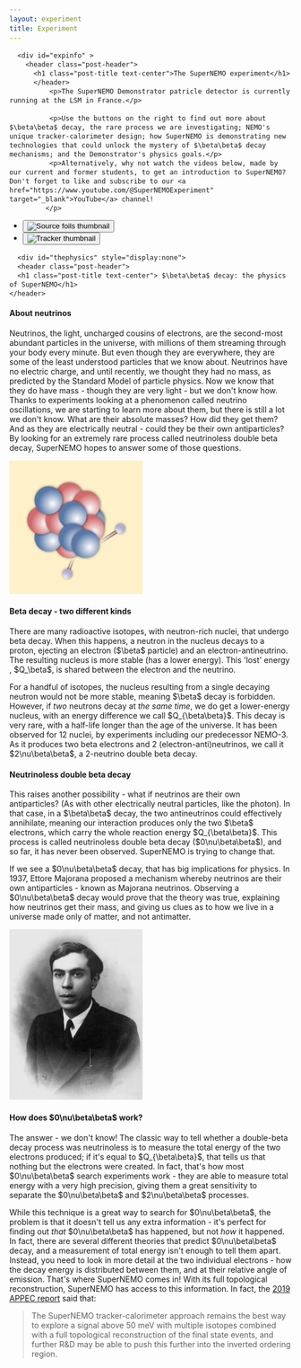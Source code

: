 ```yaml
---
layout: experiment
title: Experiment
---
```


<div class="container-fluid">
  <div class="row">
    <div class="col-xs-9 ">
    
 <!-- INTRO -->     
      <div id="expinfo" >
        <header class="post-header">
          <h1 class="post-title text-center">The SuperNEMO experiment</h1>
          </header>
              <p>The SuperNEMO Demonstrator patricle detector is currently running at the LSM in France.</p>
              
              <p>Use the buttons on the right to find out more about $\beta\beta$ decay, the rare process we are investigating; NEMO's unique tracker-calorimeter design; how SuperNEMO is demonstrating new technologies that could unlock the mystery of $\beta\beta$ decay mechanisms; and the Demonstrator's physics goals.</p>
              <p>Alternatively, why not watch the videos below, made by our current and former students, to get an introduction to SuperNEMO? Don't forget to like and subscribe to our <a href="https://www.youtube.com/@SuperNEMOExperiment" target="_blank">YouTube</a> channel!
             </p>
              
<div class="video-demo">
  <!-- Big player -->
  <div id="playerWrap" class="player" hidden>
    <iframe
      id="player"
      title="YouTube video player"
      loading="lazy"
      allow="autoplay; encrypted-media; picture-in-picture; web-share"
      allowfullscreen
    ></iframe>
  </div>

  <!-- Thumbnails -->
  <ul class="thumbs" aria-label="Video list">
    <li>
      <button class="thumb" data-video-id="n1_cp28B8IY" aria-label="Play: Source Foils">
        <img
          src="https://i.ytimg.com/vi/n1_cp28B8IY/hqdefault.jpg"
          alt="Source foils thumbnail"
          loading="lazy"
          width="320" height="180"
        />
      </button>
    </li>
    <li>
      <button class="thumb" data-video-id="tqgiYncqB4w" aria-label="Play: Tracker">
        <img
          src="https://i.ytimg.com/vi/tqgiYncqB4w/hqdefault.jpg"
          alt="Tracker thumbnail"
          loading="lazy"
          width="320" height="180"
        />
      </button>
    </li>
    <!-- Add more thumbnails as needed -->
  </ul>
</div>
       
</div>

<!-- BB DECAY -->
      <div id="thephysics" style="display:none">
      <header class="post-header">
      <h1 class="post-title text-center"> $\beta\beta$ decay: the physics of SuperNEMO</h1>
    </header>
<div class="row">
  <div class="col-xs-12 ">
    <h4> About neutrinos</h4>
    <p>Neutrinos, the light, uncharged cousins of electrons, are the second-most abundant particles in the universe, with millions of them streaming through your body every minute. But even though they are everywhere, they are some of the least understood particles that we know about. Neutrinos have no electric charge, and until recently, we thought they had no mass, as predicted by the Standard Model of particle physics. Now we know that they do have mass - though they are very light -  but we don't know how. Thanks to experiments looking at a phenomenon called neutrino oscillations, we are starting to learn more about them, but there is still a lot we don't know. What are their absolute masses? How did they get them? And as they are electrically neutral - could they be their own antiparticles? By looking for an extremely rare process called neutrinoless double beta decay, SuperNEMO hopes to answer some of those questions.</p>
  </div>
</div>

<div class="row">
<div class="col-xs-4 ">
<img src='assets/dbd_round.png' class="img-circle  center-block" style="width:17em" alt="Double Beta Decay">
</div>
<h4> Beta decay - two different kinds</h4>
<div class="col-xs-8 ">
  <p>There are many radioactive isotopes, with neutron-rich nuclei, that undergo beta decay. When this happens, a neutron in the nucleus decays to a proton, ejecting an electron ($\beta$ particle) and an electron-antineutrino. The resulting nucleus is more stable (has a lower energy). This 'lost' energy , $Q_\beta$, is shared between the electron and the neutrino.</p>
  <p>For a handful of isotopes, the nucleus resulting from a single decaying neutron would not be more stable, meaning $\beta$ decay is forbidden. However, if <em>two</em> neutrons decay at <em>the same time</em>, we do get a lower-energy nucleus, with an energy difference we call $Q_{\beta\beta}$. This decay is very rare, with a half-life longer than the age of the universe. It has been observed for 12 nuclei, by experiments including our predecessor NEMO-3. As it produces two beta electrons and 2 (electron-anti)neutrinos, we call it $2\nu\beta\beta$, a 2-neutrino double beta decay.</p>
</div>
</div>
<div class="row">
  <div class="col-xs-8 ">
    <h4>Neutrinoless double beta decay</h4>
    <p>This raises another possibility - what if neutrinos are their own antiparticles? (As with other electrically neutral particles, like the photon). In that case, in a $\beta\beta$ decay, the two antineutrinos could effectively annihilate, meaning our interaction produces only the two $\beta$ electrons, which carry the whole reaction energy $Q_{\beta\beta}$. This process is called neutrinoless double beta decay ($0\nu\beta\beta$), and so far, it has never been observed. SuperNEMO is trying to change that.</p>
    <p>If we see a $0\nu\beta\beta$ decay, that has big implications for physics. In 1937, Ettore Majorana proposed a mechanism whereby neutrinos are their own antiparticles - known as Majorana neutrinos. Observing a $0\nu\beta\beta$ decay would prove that the theory was true, explaining how neutrinos get their mass, and giving us clues as to how we live in a universe made only of matter, and not antimatter.</p>
  </div>
  <div class="col-xs-4 ">
    <img src='assets/Ettore_Majorana.jpeg' class="img-circle  center-block" style="width:17em" alt="Portrait of Ettore Majorana">
  </div>
</div>

<div class="row">
  <div class="col-xs-12 ">
    <h4> How does $0\nu\beta\beta$ work?</h4>
    <p>The answer - we don't know! The classic way to tell whether a double-beta decay process was neutrinoless is to measure the total energy of the two electrons produced; if it's equal to $Q_{\beta\beta}$, that tells us that nothing but the electrons were created. In fact, that's how most $0\nu\beta\beta$ search experiments work - they are able to measure total energy with a very high precision, giving them a great sensitivity to separate the $0\nu\beta\beta$ and $2\nu\beta\beta$ processes.</p>
    <p>While this technique is a great way to search for $0\nu\beta\beta$, the problem is that it doesn't tell us any extra information - it's perfect for finding out <i>that</i>  $0\nu\beta\beta$  has happened, but not <i>how</i> it happened. In fact, there are several different theories that predict $0\nu\beta\beta$  decay, and a measurement of total energy isn't enough to tell them apart. Instead, you need to look in more detail at the two individual electrons - how the decay energy is distributed between them, and at their relative angle of emission. That's where SuperNEMO comes in! With its full topological reconstruction, SuperNEMO has access to this information. In fact, the <a href="https://arxiv.org/pdf/1910.04688">2019 APPEC report</a> said that:</p>
    <blockquote>The SuperNEMO tracker-calorimeter approach remains the best way to explore a signal above 50 meV with multiple isotopes combined with a full topological reconstruction of the final state events, and further R&D may be able to push this further into the inverted ordering region.</blockquote>
  </div>
</div>

</div>

<!-- NEMO TECHNIQUE -->
<div id="technique" style="display:none">
    <header class="post-header">
      <h1 class="post-title text-center"> The NEMO technique</h1>
    </header>
    <div class="row">
      
      <div class="col-xs-12 ">
      <p>Mouse over the diagram below to learn about the three elements that give the NEMO tracker-calorimeter technique its unique ability to study $\beta\beta$ decays in more detail than other detector designs!</p>
      </div>
    </div>
    <div class="row">
      <div class="col-xs-12 ">
            <img src='assets/NEMOTechnique.png' class="center-block" style="width:90%" alt="NEMO technique" usemap="#techniquemap">
        <map name="techniquemap">
          <a  title="Source foil" class="maphover srcmap" style="left: 13%; top: 8%; width: 13%; height: 80%;"></a>
                  
          <a  title="Tracker" class="maphover trackmap" style="left: 27%; top: 8%; width: 29%; height: 80%;"></a>
                
          <a  title="Calorimeter" class="maphover calomap" style="left: 57%; top: 8%; width: 27%; height: 80%;"></a>
          
          </map>
                </div>
    </div>
    
         <div class="row" id="srcwords" style="display:none">
                 <div class="col-xs-12 ">
                                <h2>Source foil</h2>
        </div>
        <div class="col-xs-3 ">   
                <img src='assets/experiment/sourcefoils.jpg'  alt="SuperNEMO source foils"/>
        </div>
      <div class="col-xs-9 ">
                
          <p>
                    The $\beta\beta$ source consists of thin foils of a $\beta\beta$ candidate isotope. The decay source is completely decoupled from the tracker and calorimeter, meaning it can be made from any solid isotope. This could be invaluable in the case of a $0\nu\beta\beta$ discovery; if the decay is seen in one isotope, we will need to search for it in others, to test whether they follow theorists' predictions.
          </p>
      </div>   

    </div>   
    
    <div class="row" id="trackerwords" style="display:none">

        <div class="col-xs-12 ">
                <h2>Tracking detector</h2>
        </div>
        <div class="col-xs-8">
          <p>The tracker is SuperNEMO's most powerful tool for identifying individual particles. An array of Geiger cells, combined with sophisticated reconstruction software, allow us to build a 3-dimensional picture of the paths of charged particles through the detector. By applying a magnetic field, we will also be able to determine whether they are positively or negatively charged. This enables powerful background rejection, by allowing us to select only decays with the 'golden' $\beta\beta$ signature of two electron-like tracks originating from a common point on the source foils. It also enables us to determine the angle between the electrons' trajectories, which can help us understand $\beta\beta$ decay mechanisms - for example whether they occurred via left- or right-handed weak currents.
          </p>
      </div>    
       <div class="col-xs-4">   
                <img src='assets/experiment/tracker.jpg'  alt="SuperNEMO tracker"/>
            </div>  
    </div>
    <div class="row" id="calowords" style="display:none">
                      <div class="col-xs-12 ">
                <h2>Segmented calorimeter</h2>
                </div>
                      <div class="col-xs-8 ">
                <p>The decay energy (typically in the few-MeV scale) is the characteristic signature that distinguishes the new physics of neutrinoless double-beta decay, $0\nu\beta\beta$ from the Standard-Model process  $2\nu\beta\beta$. With the NEMO technique, we can measure the individual energies of each electron. This can allow us to investigate nuclear effects on  $2\nu\beta\beta$ processes, such as the effect of $g_A$ quenching and, combined with topological information from the tracker, can help us search for exotic $\beta\beta$ decay modes. The calorimeter also lets us detect and measure the energy of gamma rays, which are not seen by the tracker. This helps us reject backgrounds, and investigate phenomena like $\beta\beta$ decays to excited nuclear states. The calorimeter's excellent timing resolution also provides a powerful background rejection tool, helping us distinguish between particles crossing the detector, and pairs of particles emitted from the source foil.
          </p>
      </div>  
             <div class="col-xs-4">   
                <img src='assets/experiment/calo.jpg'  alt="SuperNEMO tracker"/>
            </div>      
    </div>
    
</div>

<!-- TECH DEMONSTRATOR -->
<div id="detector"  style="display:none">
    <header class="post-header">
      <h1 class="post-title text-center"> SuperNEMO: Technology Demonstrator</h1>
    </header>
  <div class="row">
    <div class="col-xs-12 ">
      <p>The SuperNEMO Demonstrator Module is now taking physics data at the <a href="https://lpsc.in2p3.fr/?page_id=547">Laboratoire Souterrain de Modane</a>, in the Fréjus tunnel in the French Alps. It acts as a proof of concept of our detector design, which can be expanded in future to a larger, modular detector. In the event of $0\nu\beta\beta$ discovery, a large SuperNEMO-style detector will be key to understanding the $0\nu\beta\beta$ decay mechanism.
      </p>
      <p> Click on the images below to learn more about the different technologies being validated with the SuperNEMO Demonstrator.</p>
      </div>  
      
    </div>
    <div class="row">
          <div class="col-xs-4 ">
               <a id="img-source" class="img-wrap" href="#">
                <img class="to-grey" src="assets/experiment/demo/sourcefoils.jpg" alt=" $\beta\beta$ Source foil production"  data-toggle="modal" data-target="#srcModal" href="#srcModal" > 
                <div id="div-source" class=legend >$\beta\beta$ source production</div>
                </a>
          </div> 
          <div class="col-xs-4">
            <a class="img-wrap" href="#">
                <img class="to-grey"  src="assets/experiment/demo/calo.jpg" alt="Calorimeter performance" data-toggle="modal" data-target="#caloModal" href="#caloModal">
                <div class=legend>Calorimeter performance</div>
            </a>
          </div> <div class="col-xs-4 ">
             <a class="img-wrap" href="#">
                <img class="to-grey" src="assets/experiment/demo/tracker.jpg" alt="Tracker operation"  data-toggle="modal" data-target="#trackerModal" href="#trackerModal">
                <div class=legend>Tracker operation</div>
              </a>
          </div>
              </div>
    <div class="row"> <br/>
              </div>
    <div class="row"> 
          <div class="col-xs-4 ">
            <a class="img-wrap" href="#">
                <img class="to-grey"  src="assets/experiment/demo/helium.jpg" alt="Helium recycling"  data-toggle="modal" data-target="#heliumModal" href="#heliumModal">
                <div class=legend>Helium recycling</div>
            </a>
          </div> 
          <div class="col-xs-4 ">
             <a class="img-wrap" href="#">
                <img class="to-grey" src="assets/experiment/demo/calib.jpg" alt="Automated calibration" data-toggle="modal" data-target="#calibModal" href="#calibModal">
                <div class=legend>Automated calibration</div>
            </a>
          </div> 
          <div class="col-xs-4 ">
            <a class="img-wrap" href="#">
                <img class="to-grey" src="assets/experiment/demo/bg.jpg" alt="Background reduction"  data-toggle="modal" data-target="#bkgdModal" href="#bkgdModal">
                <div class=legend>Background reduction</div>
            </a>
      </div>
  </div>
</div>

<!-- NOT USED ANY MORE -->
<div id="OBSOLETE_detector"  style="display:none">
    <header class="post-header">
      <h1 class="post-title text-center"> The SuperNEMO detector</h1>
    </header>

  <div class="row">
    <div class="col-xs-12 ">
      <img src="assets/Supernemo_module2.png" class="center-block" usemap="#detectormap" alt="CAD Rendering of a SuperNEMO detector module">
        <map name="detectormap">
          <a data-toggle="modal" data-target="#caloModal" href="#caloModal" title="Calorimeter wall" class="maphover calomap" style="position: absolute; left: 50%; top: 19.59%; width: 11.85%; height: 67.47%; z-index: 2;" ></a>
          <a data-toggle="modal" data-target="#caloModal" href="#caloModal" title="Calorimeter wall" class="maphover calomap"  style="left: 88%; top: 14.97%; width: 11.04%; height: 76.71%; "></a>
          <a data-toggle="modal" data-target="#caloModal" href="#caloModal" title="Calorimeter wall" class="maphover calomap" style="left: 62%; top: 91.68%; width: 18.54%; height: 7.76%; "></a>
          <a data-toggle="modal" data-target="#trackerModal" href="#trackerModal"  title="Tracker" class="maphover trackmap" style="left: 62.01%; top: 18.85%; width: 9.5%; height: 69.13%;"></a>
          <a data-toggle="modal" data-target="#trackerModal" href="#trackerModal" title="Tracker" class="maphover trackmap" style="left: 49.75%; top: 5.55%; width: 11.96%; height: 7.76%;"></a>
          <a data-toggle="modal" data-target="#trackerModal" href="#trackerModal" title="Tracker" class="maphover trackmap" style="left: 84.5%; top: 6.1%; width: 11.96%; height: 7.76%;"></a>
          <a data-toggle="modal" data-target="#trackerModal" href="#trackerModal" title="Tracker" class="maphover trackmap" style="left: 75%; top: 18.3%; width: 12.77%; height: 71.53%;"></a>
          <a data-toggle="modal" data-target="#trackerModal" href="#trackerModal" title="Tracker" class="maphover trackmap" style="left: 1.01%; top: 2.22%; width: 32.52%; height: 94.09%;"></a>
          <a data-toggle="modal" data-target="#srcModal" href="#srcModal" title="Source foil" class="maphover srcmap" style="left: 69.91%; top: 18.3%; width: 6.38%; height: 70.43%; "></a>
          <a data-toggle="modal" data-target="#srcModal" href="#srcModal" title="Source foil" class="maphover srcmap" style="left: 64.5%; top: 5.36%; width: 16.21%; height: 8.13%;"></a>

      </map>
    </div>
    <div class="col-xs-12">
      <p>The SuperNEMO Demonstrator Module is located at the Laboratoire Souterrain de Modane, in the Fréjus tunnel in the French Alps. It acts as a proof of concept of our detector design, which can be expanded in future to a larger, modular detector.
      </p>
      <p> The Demonstrator Module has a tracker-calorimeter architecture, with a thin layer of $\beta\beta$-emitting isotope sandwiched between trackers and surrounded by calorimetry. This allows for a full three-dimensional reconstruction of charged particle tracks, as well as energy measurements. Click on the detector components in the diagram to learn more about each part of the detector.
      </p>
    </div>
  </div>
</div>

<!-- NEMO-3 -->
<div id="nemo3" style="display:none">
<header class="post-header">
<h1 class="post-title text-center"> NEMO-3 detector</h1>
</header>

  <div class="row">
    <div class="col-xs-5 ">
      <img src='assets/nemo3.jpg' class="img-rounded  center-block" style="width:90%" alt="NEMO-3 detector">
    </div>
    <div class="col-xs-7 ">
      <p>The NEMO-3 detector was the previous occupant of SuperNEMO's location in the LSM underground lab near Modane, France. Like SuperNEMO, NEMO-3 studied double-beta decay. It ran from January 14th, 2003 to January 11th, 2011. However, the NEMO collaboration had been working on this physics since 1989, starting with the NEMO-1 and NEMO-2 prototype detectors.</p>
      <p>NEMO-3 had a similar tracker-calorimeter structure to SuperNEMO, but was cylindrical, with a hole running through the middle. The outside of the cylinder, as well as the central hole, was lined with calorimeter blocks similar to those used on SuperNEMO. Source foils were located in between, forming a cylinder of foils, with wire tracker cells filling the area between the source and the inner and outer calorimeter walls.
      </p>
      <p>
      The photo shows the detector almost closed, before the assembling of the 20th sector. Later, the gamma/neutron proof device was assembled around the detector (a shield made of iron plates, wood panels and tanks full of borated water), with an anti-radon tent enclosing the full setup.
      </p>
    </div>
  </div>
  <br/>
  <div class="row">
    <div class="col-xs-12">    <img src='assets/nemo3_schematic.png' class="img-rounded  center-block" style="width:90%" alt="NEMO-3 schematic">
      
    </div>
  </div>
  <br/>
  <div class="row">
    <div class="col-xs-5">
      <p>This picture shows a neutrinoless double beta decay candidate event in the NEMO3 detector (top view). From the Geiger signal extracted from the drift cells along the charged particles trajectory (small coloured circles), one can here reconstruct the tracks of two charged particles: the curvatures in the magnetic field are compatible with electrons coming from the source foil (vertex) made of enriched molybdenum. The total energy deposit in the two hit scintillator blocks is 2875 keV which is expected for a neutrinoless double beta decaying $^{100}$Mo nucleus ( $Q_{\beta\beta}= 3\;\mathrm{MeV}$ ) corrected by energy loss in the source foil, the gas of the tracking chamber and convoluted by the calorimeter energy resolution.
      </p>
    </div>
    <div class="col-xs-7 ">
      <img src='assets/nemo3_diagram.jpg' class="img-rounded  center-block" style="width:90%" alt="Diagram of a candidate double-beta event in the NEMO-3 detector">
    </div>

  </div>
  <br/>
  <div class="row">
    <div class="col-xs-7 ">
      <img src='assets/nemo3_sectors.png' class="  center-block" style="width:90%" alt="Isotopes in NEMO-3">
        
        </div>
    <div class="col-xs-5">
      <p> The NEMO-3 detector was divided into 20 sectors. Different sectors contained source foils of different $\beta\beta$ isotopes, allowing NEMO-3 to study decays in several different materials at the same time. This has enabled the NEMO-3 collaboration to produce an extensive set of analyses, which are still being worked on and published many years after the detector stopped taking data. As the diagram shows, the main isotope studied was molybdenum-100.
      </p>
        </div>
  </div>
</div>

<!-- PHYSICS GOALS -->
<div id="physicsgoals" style="display:none">
    <header class="post-header">
      <h1 class="post-title text-center"> Physics goals</h1>
    </header>

  <div class="row">
      <div class="col-xs-12 ">
          <h4> An ultra-low background experiment</h4>
          <p>Neutrinoless double-beta decay (if it exists at all) is an extremely rare process. Experiments, including our predecessor NEMO-3, have shown that it must have a half-life of more than $10^{24}$ years- over a trillion times the age of the universe. This means that, even with our best detectors, we will never see more than a tiny handful of $0\nu\beta\beta$ decays. This presents a big challenge - how to eliminate background events: other kinds of decays or interactions that mimic our signal. SuperNEMO is leading the way in ultra-low background technology through a double-pronged approach: an extremely radio-pure detector, and a unique tracking technique that enables us to identify background decays and remove them from our data sample.</p>
      </div>
  </div>
  <div class="row">

    <div class="col-xs-12">
      
      <h4> Radiopurity and the radon challenge</h4>
      <p>For an ultra-low-background experiment, we need to take extra care to ensure that even low-level radioactive substances are kept away from our detector. All of SuperNEMO's components are constructed from materials that have been carefully selected for their radiopurity. Scientists working on the detector wear special suits to prevent any contamination from their bodies and clothes.</p>
      <p>With these precautions in place, our biggest radiopurity challenge comes from radon, a naturally-occurring radioactive gas whose decay chain can mimic the $\beta\beta$ signature. Potential detector components are tested for radon activity. Our requirements are so strict, we have to collect any radon produced by the components over a long period of time, and then concentrate it, in order for even a state-of-the-art radon detector to be able to measure its activity. In addition to this, SuperNEMO is contained within an anti-radon tent, which is flushed with purified gas. Using these techniques, we aim to have a radon activity less than 0.15 mBq/m$^3$, or approximately 1 decay every 10 minutes - a world-leading purity, 30 times better than our predecessor, NEMO-3.</p>
      </div>

  </div>
  <div class="row">
    <div class="col-xs-12 ">
    <h4> Particle identification</h4>
       <p>Many double-beta decay experiments are only able to measure the energy deposited when a decay happens. SuperNEMO's unique tracker-calorimeter design allows us to follow the passage of particles through the detector. By looking at the length and orientation of tracks, and using a magnetic field to help us determine the particle's charge, we are able to identify different types of particle as they move through the detector, allowing us to reject events that don't match our two-electron $\beta\beta$ decay signature. By using the timing and energy measurements from our calorimeter walls, we are able to distinguish $\beta\beta$-like decays, where two particles leave the source foil at the same time, from events where a particle passes into the detector from outside, scatters from the foil, and then leaves the detector. The calorimeters also help us identify events with the characteristic energy of a $0\nu\beta\beta$ decay, allowing us to reject our biggest background, $2\nu\beta\beta$ events, which deposit less energy. Using this combination of techniques, we have a unique ability to isolate true $0\nu\beta\beta$ events.</p>
    </div>
  </div>
  <div class="row">
    <div class="col-xs-12 ">
      <h4> The power of SuperNEMO</h4>
      <p>With this world-class background rejection, the SuperNEMO demonstrator should be well-place to identify the first $0\nu\beta\beta$ mankind has ever seen - or alternatively, to set a limit on the $0\nu\beta\beta$ half-life of 6.5$\times$10$^{24}$ years. A proposed full SuperNEMO, consisting of 20 modules, could increase this half-life sensitivity to 10$^{26}$ years.</p>
      <p>In addition to this, the SuperNEMO technology is ideal for investigating $2\nu\beta\beta$ decays - not just in selenium-82 but in other isotopes, thanks to the modular technology which allows for the source foils to be swapped out. The detector could also be used for other kinds of new physics searches, such as looking for evidence of Lorentz violation.</p>
    </div>
  </div>
    </div>

<!-- FUNDING -->
<div id="funding" style="display:none">
  <header class="post-header">
    <h1 class="post-title text-center"> Funding support</h1>
  </header>
  <div class="row">
    <div class="col-xs-12 ">
      <p>The NEMO collaboration would like to acknowledge the support of the following funding agencies: </p>
    </div>
</div>
  <div class="container-fluid">
        {% assign agencies = site.data.funding | sort:"Agency"%}
        {% for agency in agencies %}
        <div class="row">
          
        <div class="col-xs-3">
          <div class="outer-square">
            <div class="inner-square">
          {% if agency.url %}<a href="{{ agency.url }}" target="_blank"> {% endif %}<img src="assets/funding/{{ agency.image}}" alt="{{ agency.Agency }}">{% if agency.url %}</a>{% endif %}
          </div>
            </div>
        </div>
        <div class="col-xs-9" style="padding-top:5%">
          {% if agency.url %}<a href="{{agency.url}}" target="_blank">{% endif %}
            {{ agency.Agency }}
            {% if agency.url %}</a>{% endif %}
        </div>
        </div>
        {% endfor %}
        </div>
  </div>
</div>
    
    

<!-- Buttons down right hand bar -->
    <div class="col-xs-3">
        <div class="square" style="background-color:var(--seventh-color);" id="btn_expinfo">
        <div class="content">
          <div class="table">
            <div class="table-cell" >
              Experiment intro
            </div>
          </div>
        </div>
      </div><!-- End of intro button -->
      <div class="square" style="background-color:var(--first-color);" id="btn_physics">
        <div class="content">
          <div class="table">
            <div class="table-cell" >
              $\beta\beta$ decay
            </div>
          </div>
        </div>
      </div> <!-- End of bb button -->
     <div class="square" style="background-color:var(--second-color);" id="btn_tech">
        <div class="content">
          <div class="table">
            <div class="table-cell" >
              The NEMO technique
            </div>
          </div>
        </div>
      </div> <!-- End of technique button -->
      <div class="square" style="background-color:var(--third-color);" id="btn_snemo">
        <div class="content">
          <div class="table">
            <div class="table-cell" >
              SuperNEMO - technology demonstrator
            </div>
          </div>
        </div>
      </div> <!-- End of tech demo button -->

      <div class="square" style="background-color:var(--fifth-color);" id="btn_goals">
        <div class="content">
          <div class="table">
            <div class="table-cell" >
              SuperNEMO physics capabilities
            </div>
          </div>
        </div>
      </div> <!-- End of Physics button -->
      <div class="square" style="background-color:var(--fourth-color);" id="btn_nemo3">
        <div class="content">
          <div class="table">
            <div class="table-cell" >
              NEMO-3 detector
            </div>
          </div>
        </div>
      </div><!-- End of NEMO3 button -->
      <div class="square" style="background-color:var(--sixth-color);" id="btn_funding">
        <div class="content">
          <div class="table">
            <div class="table-cell" >
              Funding support
            </div>
          </div>
        </div>
      </div><!-- End of Funding button -->
     </div>
  </div>
</div>

<!-- Calorimeter Modal -->
<div id="caloModal" class="modal fade" role="dialog">
  <div class="modal-dialog">
    <!-- Modal content-->
    <div class="modal-content">
      <div class="modal-header">
        <button type="button" class="close" data-dismiss="modal">&times;</button>
        <h4 class="modal-title">Calorimeter wall</h4>
      </div>
      <div class="modal-body" style="overflow:auto">
        <img src="assets/opticalmodule.png" alt="Optical module" style=" float:left; width:10em; padding: 5px;">
          <p>The calorimeter walls at the outside of the detector measure the energy of particles that reach the edge of the detector. The two main calorimeter walls consist of 520 optical modules. These are blocks of polystyrene scintillator coupled to 8” photomultiplier tubes and wrapped in teflon and mylar, with individual iron shielding. Optical modules positioned above, below and to the sides of the tracker, give a total of 712 modules, allowing SuperNEMO to measure particles' individual energies, whatever their direction of travel. Over 97% of the calorimeter is operational, giving excellent coverage.</p>
          
          <img src="assets/calowall.png" alt="Calorimeter wall" style=" float:right; width:15em; padding: 5px;">
            <p>SuperNEMO's excellent time resolution - just 615 ps for $\gamma$ rays, with a target of 250ps for 1MeV electrons - allows us to separate $\beta\beta$-like events from externally-generated backgrounds, like electrons crossing the detector. Energy calibration is ongoing, with sophisticated nonlinearity corrections implemented to accurately reproduce detector effects. Our aim is for a resolution of 8% FWHM at 1MeV.</p>
            </div>
      <div class="modal-footer">
        <button type="button" class="btn btn-default" data-dismiss="modal">Close</button>
      </div> <!-- modal-footer -->
    </div><!-- modal-content -->
  </div><!-- modal-dialog -->
</div><!-- modal -->

<!-- Source foil Modal -->
<div id="srcModal" class="modal fade" role="dialog">
  <div class="modal-dialog">
    <!-- Modal content-->
    <div class="modal-content">
      <div class="modal-header">
        <button type="button" class="close" data-dismiss="modal">&times;</button>
        <h4 class="modal-title">Source foil production</h4>
      </div>
      <div class="modal-body" style="overflow:auto">
        <img src="assets/experiment/sourcefoils.jpg" alt="Source foil" style=" float:left; width:15em; padding: 5px;">
          <p>SuperNEMO's $\beta\beta$-decay <a href ="https://www.degruyterbrill.com/document/doi/10.1515/ract-2019-3129/html"  target="_blank">source</a> consists 34 0.3mm-thick foils enriched to 96-99% in $^{82}$Se, for a total of 6.11kg of isotope. $^{82}$Se was chosen for its high decay energy ($Q_{\beta\beta}$ = 3MeV), which is above the energy of the most common background processes. $^{82}$Se also has a long $2\nu\beta\beta$ halflife ($8.7\times10^{19}$ years), which helps minimise background in the $0\nu\beta\beta$ region of interest.
          </p>
          <p>The SuperNEMO Demonstrator is a proof of concept for novel foil geometries and powder production techniques, as well as new purification processes, which aim to produce ultra-radiopure foils with activities below 2 $\mu$Bq/kg for $^{208}$Tl and 10 $\mu$Bq/kg for $^{214}$Bi.
          </p>
          </div>
      <div class="modal-footer">
        <button type="button" class="btn btn-default" data-dismiss="modal">Close</button>
      </div> <!-- modal-footer -->
    </div><!-- modal-content -->
  </div><!-- modal-dialog -->
</div><!-- modal -->




<!-- Tracker Modal -->
<div id="trackerModal" class="modal fade" role="dialog">
  <div class="modal-dialog">
    <!-- Modal content-->
    <div class="modal-content">
      <div class="modal-header">
        <button type="button" class="close" data-dismiss="modal">&times;</button>
        <h4 class="modal-title">Tracker operation</h4>
      </div>
      <div class="modal-body" style="overflow:auto">
        <img src="assets/experiment/tracker.jpg" alt="The tracker" style=" float:left; width:15em; padding: 5px;">
          <p>SuperNEMO's wire-chamber tracker enables our unique particle identification and full topological event reconstruction. SuperNEMO Demonstrator's two tracker chambers comprise almost 15,000 individual wires, each around 3 metres long, and used to form over 2,000 Geiger cells, each with its own indivudally-controllable high voltage system. The Demonstrator's tracker geometry is designed to be scalable, allowing the possibility of efficient scaling to larger future detectors. More than 98% of the tracker is fully operational.
          </p><p>
            The tracker is filled with a carefully-controlled mixture of around 95% helium (low density), 4% ethanol (to quench the electron avalanche in the drift cells) and argon (for its low ionisation potential). When a charged particle passes through a drift cell, the time for the resulting electron shower to drift to the anode tells us the particle's distance from the centre of the cell. Pulses on the two cathode end caps enable us to calculate the particles height. In this way, we can reconstruct particles' tracks through the tracker in three dimensions. 
          </p>
          <img src="assets/experiment/event3d.png" alt="Two electron tracks in a real data event" style=" float:right; width:30em; padding: 5px;">
                    <p>
            This is done through novel reconstruction algorithms which, when combined with timing information from the calorimeter, enable us to identify the "golden" signture of a $\beta\beta$ event, the distinctive signatures of background processes, and the characterstic topologies of beyond-the-Standard-Model decay mechanisms.</p>
            
            </div>
      <div class="modal-footer">
        <button type="button" class="btn btn-default" data-dismiss="modal">Close</button>
      </div> <!-- modal-footer -->
    </div><!-- modal-content -->
  </div><!-- modal-dialog -->
</div><!-- modal -->

<!-- Helium Recycling Modal -->
<div id="heliumModal" class="modal fade" role="dialog">
  <div class="modal-dialog">
    <!-- Modal content-->
    <div class="modal-content">
      <div class="modal-header">
        <button type="button" class="close" data-dismiss="modal">&times;</button>
        <h4 class="modal-title">Helium recycling</h4>
      </div>
      <div class="modal-body" style="overflow:auto">
          <p>SuperNEMO's tracker is filled with an ultra-pure, bespoke gas mixture - 95% helium, 4% ethanol and 1% argon. To keep SuperNEMO's backgrounds at the low levels required to study $\beta\beta$ decay, the detector must be constantly flushed with clean gas. With limited global helium supplies and rising proces, a vital prerequisite for a future large SuperNEMO-style detector will be the ability to clean and recirculate helium from the tracker. 
          </p>
          <p>The main source of contamination of the SuperNEMO gas is radon - a naturally-occurring radioactive gas that occurs in small quantities in air, and is produced from the decay of long-lived isotopes in the rocks surrounding the lab. The collaboration has developed a cryogenic trapping system that effectively removes radon from the input gases before they enter the tracker. This system, however cannot tolerate traces of ethanol in the gas, meaning that to reuse the exhaust from SuperNEMO, all ethanol must be removed from the gas mixture. This is done via a two-stage process: condensing most of the ethanol with a freezer; and then removing the last traces using active charcoal adsorber. The resulting clean gas is monitored using a mass spectrometer, ensuring that no ethanol can be allowed to re-enter the detector, before being stored for radon-removal, remixing with clean gas, and re-use in the detector. This bespoke technology allows for a significant reduction in running costs that will become especially critical when building large detectors. </p>
          </div> <!-- modal-body -->
      <div class="modal-footer">
        <button type="button" class="btn btn-default" data-dismiss="modal">Close</button>
      </div> <!-- modal-footer -->
    </div><!-- modal-content -->
  </div><!-- modal-dialog -->
</div><!-- modal -->

<!-- Calibration -->
<div id="calibModal" class="modal fade" role="dialog">
  <div class="modal-dialog">
    <!-- Modal content-->
    <div class="modal-content">
      <div class="modal-header">
        <button type="button" class="close" data-dismiss="modal">&times;</button>
        <h4 class="modal-title">Automated calibration</h4>
      </div>
      <div class="modal-body" style="overflow:auto">
          <p>To ensure accurate energy measurements, SuperNEMO's calorimeter is calibrated using 42 $^{207}$Bi sources with an activity of around 150Bq, positioned in between the $\beta\beta$ source foils in the centre of the detector. $^{207}$Bi is an ideal calibration material, as it produces a well-understood spectrum of both electrons and photons in the energy range relevant to $\beta\beta$ measurements. The calibration sources are deployed once a week by remote shifters, using a new automatic deployment system that lowers the sources into the detector, where they remain for around 6 hours.
          </p>
          <p>In addition, a daily calibration is carried out using LED flashes, which allows us to detect any relative change in gain of our optical modules, ensuring that our energy measurements are always current.
          </p>
      </div>
      <div class="modal-footer">
        <button type="button" class="btn btn-default" data-dismiss="modal">Close</button>
      </div> <!-- modal-footer -->
    </div><!-- modal-content -->
  </div><!-- modal-dialog -->
</div><!-- modal -->

<!-- Background reduction -->
<div id="bkgdModal" class="modal fade" role="dialog">
    <div class="modal-dialog">
      <!-- Modal content-->
      <div class="modal-content">
        <div class="modal-header">
          <button type="button" class="close" data-dismiss="modal">&times;</button>
          <h4 class="modal-title">External background reduction</h4>
        </div>
        <div class="modal-body" style="overflow:auto">
            <p>When studying ultra-rare processes like $\beta\beta$ decay, the greatest challenge is reducing backgrounds - independent processes like radioactive decays in the lab or in detector components that could mimic your signal. SuperNEMO avoids these as much as possible by constructing the detector from specially-selected radiopure materials; by flushing the tracker with ultra-clean gas (see the helium-recycling section); and by taking advantage of its tracker-calorimeter technology to distinguish between the signatures of signal and background processes. Finally, the detector is surrounded by several systems designed to protect against external contamination. With these measures in place, SuperNEMO aims to reduce its background level to less than 1 event in 3 years in the $0\nu\beta\beta$ region of interest.
            </p>
            <div>
            <img src="assets/experiment/shield-layers.png" alt="Shielding layers" style=" float:left; width:20em; padding: 5px;">

                <span style="color:var(--third-color)">A magnetic coil enables electron-positron separation.</span><br/> 
                <span style="color:var(--fourth-color)">The  anti-radon tent, filled with deradonised air, prevents radioactive gas leaking into the detector.</span><br/>
                <span style="color:var(--second-color)"> 18cm of ultra-pure iron shields against gamma rays from the lab.</span><br/>
                <span style="color:var(--fifth-color)">24cm of polyethylene shields against neutrons.</span> 
                </div>


        </div>
        <div class="modal-footer">
          <button type="button" class="btn btn-default" data-dismiss="modal">Close</button>
        </div> <!-- modal-footer -->
      </div><!-- modal-content -->
    </div><!-- modal-dialog -->
</div><!-- modal -->
